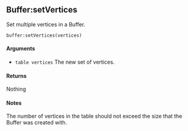 <!--
category: reference
-->

Buffer:setVertices
---

Set multiple vertices in a Buffer.

    buffer:setVertices(vertices)

#### Arguments

- `table vertices` The new set of vertices.

#### Returns

Nothing

#### Notes

The number of vertices in the table should not exceed the size that the Buffer was created with.
